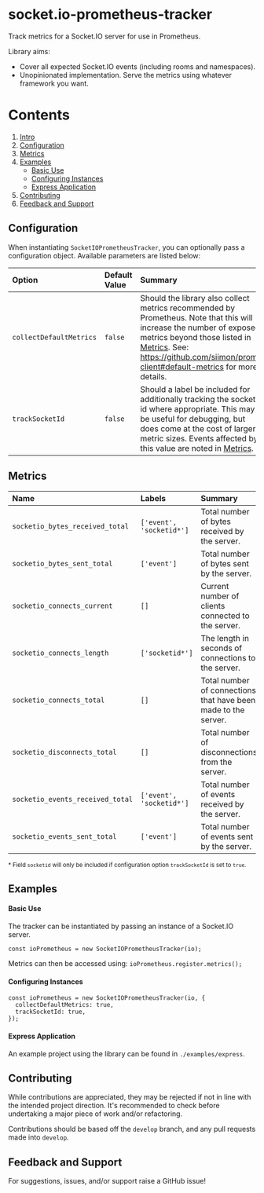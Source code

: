 # socket.io-prometheus-tracker

Track metrics for a Socket.IO server for use in Prometheus.

Library aims:
* Cover all expected Socket.IO events (including rooms and namespaces).
* Unopinionated implementation. Serve the metrics using whatever framework you want.

# Contents
1. [Intro](#socket.io-prometheus-tracker)
2. [Configuration](#configuration)
3. [Metrics](#metrics)
4. [Examples](#examples)
    - [Basic Use](#basic-use)
    - [Configuring Instances](#configuring-instances)
    - [Express Application](#express-application)
5. [Contributing](#contributing)
6. [Feedback and Support](#feedback-and-support)

## Configuration

When instantiating `SocketIOPrometheusTracker`, you can optionally pass a
configuration object. Available parameters are listed below:

Option | Default Value | Summary
:--- | :--- | :---
`collectDefaultMetrics` | `false` | Should the library also collect metrics recommended by Prometheus. Note that this will increase the number of exposed metrics beyond those listed in [Metrics](#metrics). See: https://github.com/siimon/prom-client#default-metrics for more details.
`trackSocketId` | `false` | Should a label be included for additionally tracking the socket id where appropriate. This may be useful for debugging, but does come at the cost of larger metric sizes. Events affected by this value are noted in [Metrics](#metrics).

## Metrics

Name | Labels | Summary
:--- | :--- | :---
`socketio_bytes_received_total` | `['event', 'socketid*']` | Total number of bytes received by the server.
`socketio_bytes_sent_total` | `['event']` | Total number of bytes sent by the server.
`socketio_connects_current` | `[]` | Current number of clients connected to the server.
`socketio_connects_length` | `['socketid*']` | The length in seconds of connections to the server.
`socketio_connects_total` | `[]` | Total number of connections that have been made to the server.
`socketio_disconnects_total` | `[]` | Total number of disconnections from the server.
`socketio_events_received_total` | `['event', 'socketid*']` | Total number of events received by the server.
`socketio_events_sent_total` | `['event']` | Total number of events sent by the server.

<sub>* Field `socketid` will only be included if configuration option `trackSocketId` is set to `true`.</sub>


## Examples

#### Basic Use

The tracker can be instantiated by passing an instance of a Socket.IO server.

```
const ioPrometheus = new SocketIOPrometheusTracker(io);
```

Metrics can then be accessed using: `ioPrometheus.register.metrics();`

#### Configuring Instances

```
const ioPrometheus = new SocketIOPrometheusTracker(io, {
  collectDefaultMetrics: true,
  trackSocketId: true,
});
```

#### Express Application

An example project using the library can be found in `./examples/express`.

## Contributing

While contributions are appreciated, they may be rejected if not in line with
the intended project direction. It's recommended to check before undertaking a
major piece of work and/or refactoring.

Contributions should be based off the `develop` branch, and any pull requests
made into `develop`.

## Feedback and Support

For suggestions, issues, and/or support raise a GitHub issue!

